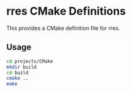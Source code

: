 # rres CMake Definitions

This provides a CMake definition file for rres.

## Usage

``` sh
cd projects/CMake
mkdir build
cd build
cmake ..
make
```